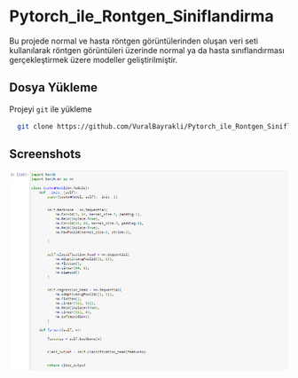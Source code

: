 
# Pytorch_ile_Rontgen_Siniflandirma

Bu projede normal ve hasta röntgen görüntülerinden oluşan veri seti kullanılarak röntgen görüntüleri üzerinde normal ya da hasta sınıflandırması gerçekleştirmek üzere modeller geliştirilmiştir. 


## Dosya Yükleme

Projeyi `git` ile yükleme 

```bash
  git clone https://github.com/VuralBayrakli/Pytorch_ile_Rontgen_Siniflandirma.git
```
    
## Screenshots

![App Screenshot](https://github.com/VuralBayrakli/Pytorch_ile_Rontgen_Siniflandirma/blob/master/screenshots/ss1.png)

